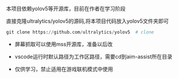 本项目依赖yolov5等开源库，目前在作者在学习阶段

直接克隆ultralytics/yolov5的源码,将本项目代码放入yolov5文件夹即可
```py
git clone https://github.com/ultralytics/yolov5  # clone
```

* 屏幕抓取可以使用mss开源库，准备以后改

* vscode运行时默认路径为工作区路径，需要cd到aim-assist所在目录

* 仅供学习，禁止适用在游戏联机模式中使用
